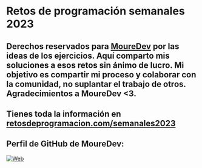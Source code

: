 # Retos de programación semanales 2023

## **Derechos reservados para [MoureDev](https://moure.dev) por las ideas de los ejercicios.** Aquí comparto mis soluciones a esos retos sin ánimo de lucro. Mi objetivo es compartir mi proceso y colaborar con la comunidad, no suplantar el trabajo de otros. Agradecimientos a MoureDev <3.

## Tienes toda la información en **[retosdeprogramacion.com/semanales2023](https://retosdeprogramacion.com/semanales2023)**
## Perfil de GitHub de MoureDev:
[![Web](https://img.shields.io/badge/GitHub-MoureDev-14a1f0?style=for-the-badge&logo=github&logoColor=white&labelColor=101010)](https://github.com/mouredev)